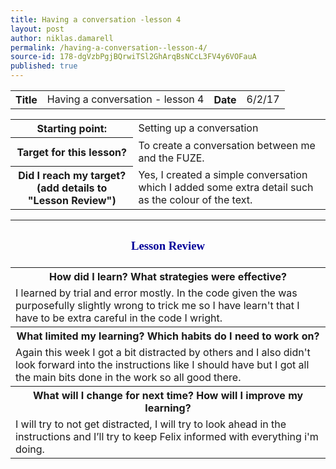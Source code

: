 ```yaml
---
title: Having a conversation -lesson 4
layout: post
author: niklas.damarell
permalink: /having-a-conversation--lesson-4/
source-id: 178-dgVzbPgjBQrwiTSl2GhArqBsNCcL3FV4y6VOFauA
published: true
---
```

<table>
  <tr>
    <th>Title</th>
    <td>Having a conversation - lesson 4</td>
    <th>Date</th>
    <td>6/2/17</td>
  </tr>
</table>


<table>
  <tr>
    <th>Starting point:</th>
    <td>Setting up a conversation</td>
  </tr>
  <tr>
    <th>Target for this lesson?</th>
    <td>To create a conversation between me and the FUZE.</td>
  </tr>
  <tr>
    <th>Did I reach my target? 
(add details to "Lesson Review")</th>
    <td> Yes, I created a simple conversation which I added some extra detail such as the colour of the text.</td>
  </tr>
</table>


<table>
  <tr>
    <th><h3><font face="Trebuchet MS" style="color:#000099;">Lesson Review </font></h3></th>
  </tr>
  <tr>
    <th>How did I learn? What strategies were effective? </th>
  </tr>
  <tr>
    <td>I learned by trial and error mostly. In the code given the was purposefully slightly wrong to trick me so I have learn't that I have to be extra careful in the code I wright.
</td>
  </tr>
  <tr>
    <th>What limited my learning? Which habits do I need to work on? </th>
  </tr>
  <tr>
    <td>Again this week I got a bit distracted by others and I also didn't look forward into the instructions like I should have but I got all the main bits done in the work so all good there.</td>
  </tr>
  <tr>
    <th>What will I change for next time? How will I improve my learning?</th>
  </tr>
  <tr>
    <td>I will try to not get distracted, I will try to look ahead in the instructions and I’ll try to keep Felix informed with everything i'm doing.</td>
  </tr>
</table>

<html>
<body>
<script async src="//pagead2.googlesyndication.com/pagead/js/adsbygoogle.js"></script>
<script>
  (adsbygoogle = window.adsbygoogle || []).push({
    google_ad_client: "ca-pub-7853205013294084",
    enable_page_level_ads: true
  });
</script>
</body>
</html>
